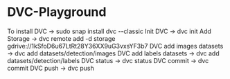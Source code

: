 # DVC-Playground
To install DVC -> sudo snap install dvc --classic 
Init DVC -> dvc init
Add Storage -> dvc remote add -d storage gdrive://1kSfoD6u67LtRt28Y36XX9uG3vxsYF3b7
DVC add images datasets -> dvc add datasets/detection/images
DVC add labels datasets -> dvc add datasets/detection/labels
DVC status -> dvc status
DVC commit -> dvc commit
DVC push -> dvc push